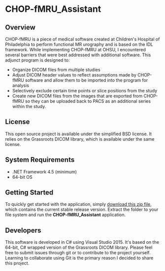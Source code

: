 # CHOP-fMRU_Assistant

## Overview

CHOP-fMRU is a piece of medical software created at Children's Hospital of Philadelphia to perform functional MR urography and is based on the IDL framework. While implementing CHOP-fMRU at OHSU, I encountered several barriers that were best addressed with additional software. This adjunct program is designed to:
* Organize DICOM files from multiple studies
* Adjust DICOM header values to reflect assumptions made by CHOP-fMRU software and allow them to be imported into the program for analysis
* Selectively exclude certain time points or slice positions from the study
* Create new DICOM files from the images that are exported from CHOP-fMRU so they can be uploaded back to PACS as an additional series within the study.

## License

This open source project is available under the simplified BSD license. It relies on the Grassroots DICOM library, which is available under the same license.

## System Requirements

* .NET Framework 4.5 (minimum)
* 64-bit OS

## Getting Started

To quickly get started with the application, simply [download this zip file](https://github.com/overtone1000/CHOP-fMRU_Assistant/raw/master/CHOP-fMRU_Assistant_Release.zip), which contains the current stable release version. Extract the folder to your file system and run the **CHOP-fMRU_Assistant** application.

## Developers

This software is developed in C# using Visual Studio 2015. It's based on the 64-bit, C# wrapped version of the Grassroots DICOM library. Please feel free to submit issues through git or to contribute to the project yourself. Learning to collaborate using Git is the primary reason I decided to share this project.
